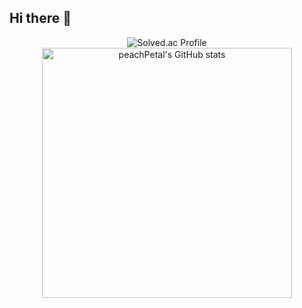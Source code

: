 ## Hi there 👋

<!--
**peachPetal/peachPetal** is a ✨ _special_ ✨ repository because its `README.md` (this file) appears on your GitHub profile.

Here are some ideas to get you started:

- 🔭 I’m currently working on ...
- 🌱 I’m currently learning ...
- 👯 I’m looking to collaborate on ...
- 🤔 I’m looking for help with ...
- 💬 Ask me about ...
- 📫 How to reach me: ...
- 😄 Pronouns: ...
- ⚡ Fun fact: ...
-->
<p align="center">
  <img src="http://mazassumnida.wtf/api/v2/generate_badge?boj=toneba" alt="Solved.ac Profile">
  <img src="https://github-readme-stats.vercel.app/api?username=peachPetal&show_icons=true&theme=dark&width=400" alt="peachPetal's GitHub stats" width="400">
</p>
